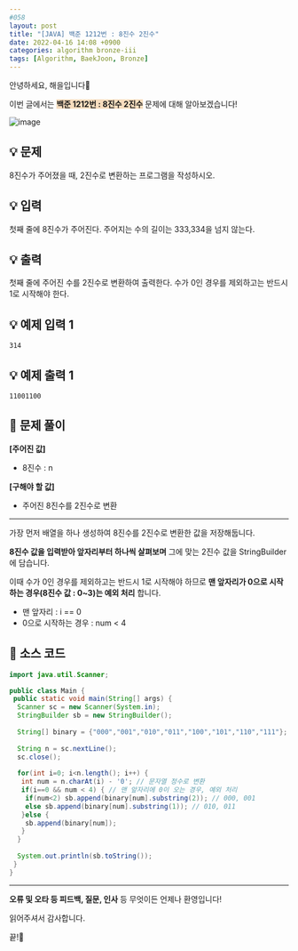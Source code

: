 ```yaml
---
#058
layout: post
title: "[JAVA] 백준 1212번 : 8진수 2진수"
date: 2022-04-16 14:08 +0900
categories: algorithm bronze-iii
tags: [Algorithm, BaekJoon, Bronze]
---
```


안녕하세요, 해을입니다🦖

이번 글에서는 <span style="background-color:#f7ddbe">**백준 1212번 : 8진수 2진수**</span> 문제에 대해 알아보겠습니다!

![image](https://user-images.githubusercontent.com/39720852/168954599-44309125-d763-4b45-ae9c-290efd81bb91.png)

## 💡 문제

8진수가 주어졌을 때, 2진수로 변환하는 프로그램을 작성하시오.

## 💡 입력

첫째 줄에 8진수가 주어진다. 주어지는 수의 길이는 333,334을 넘지 않는다.

## 💡 출력

첫째 줄에 주어진 수를 2진수로 변환하여 출력한다. 수가 0인 경우를 제외하고는 반드시 1로 시작해야 한다.

## 💡 예제 입력 1

```
314
```

## 💡 예제 출력 1

```
11001100
```

## 🚩 문제 풀이

**[주어진 값]**

* 8진수 : n

**[구해야 할 값]**

* 주어진 8진수를 2진수로 변환

---

가장 먼저 배열을 하나 생성하여 8진수를 2진수로 변환한 값을 저장해둡니다.

**8진수 값을 입력받아 앞자리부터 하나씩 살펴보며** 그에 맞는 2진수 값을 StringBuilder에 담습니다.

이때 수가 0인 경우를 제외하고는 반드시 1로 시작해야 하므로 **맨 앞자리가 0으로 시작하는 경우(8진수 값 : 0~3)는 예외 처리** 합니다.

* 맨 앞자리 : i == 0
* 0으로 시작하는 경우 : num < 4

## 🚩 소스 코드

``` java
import java.util.Scanner;

public class Main {
 public static void main(String[] args) {
  Scanner sc = new Scanner(System.in);
  StringBuilder sb = new StringBuilder();
  
  String[] binary = {"000","001","010","011","100","101","110","111"};
  
  String n = sc.nextLine();
  sc.close();
  
  for(int i=0; i<n.length(); i++) {
   int num = n.charAt(i) - '0'; // 문자열 정수로 변환
   if(i==0 && num < 4) { // 맨 앞자리에 0이 오는 경우, 예외 처리
    if(num<2) sb.append(binary[num].substring(2)); // 000, 001
    else sb.append(binary[num].substring(1)); // 010, 011
   }else {
    sb.append(binary[num]);
   }
  }
  
  System.out.println(sb.toString());
 }
}
```

---

**오류 및 오타 등 피드백, 질문, 인사** 등 무엇이든 언제나 환영입니다!

읽어주셔서 감사합니다.

끝!🦕
